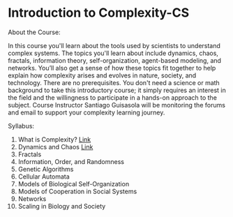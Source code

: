 # Introduction to Complexity-CS
 
About the Course: 

In this course you'll learn about the tools used by scientists to understand complex systems. The topics you'll learn about include dynamics, chaos, fractals, information theory, self-organization, agent-based modeling, and networks. You’ll also get a sense of how these topics fit together to help explain how complexity arises and evolves in nature, society, and technology. There are no prerequisites. You don't need a science or math background to take this introductory course; it simply requires an interest in the field and the willingness to participate in a hands-on approach to the subject.  Course Instructor Santiago Guisasola will be monitoring the forums and email to support your complexity learning journey.

Syllabus:
1. What is Complexity? [Link](Unit1)
2. Dynamics and Chaos [Link](Unit2)
3. Fractals
4. Information, Order, and Randomness
5. Genetic Algorithms
6. Cellular Automata
7. Models of Biological Self-Organization
8. Models of Cooperation in Social Systems
9. Networks
10. Scaling in Biology and Society

